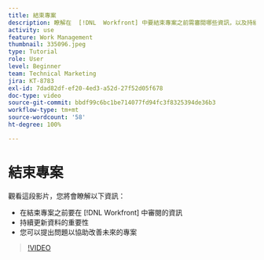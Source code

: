 ```yaml
---
title: 結束專案
description: 瞭解在  [!DNL  Workfront] 中要結束專案之前需審閱哪些資訊，以及持續更新資料的重要性。
activity: use
feature: Work Management
thumbnail: 335096.jpeg
type: Tutorial
role: User
level: Beginner
team: Technical Marketing
jira: KT-8783
exl-id: 7dad82df-ef20-4ed3-a52d-27f52d05f678
doc-type: video
source-git-commit: bbdf99c6bc1be714077fd94fc3f8325394de36b3
workflow-type: tm+mt
source-wordcount: '58'
ht-degree: 100%

---
```


# 結束專案

觀看這段影片，您將會瞭解以下資訊：

* 在結束專案之前要在 [!DNL Workfront] 中審閱的資訊
* 持續更新資料的重要性
* 您可以提出問題以協助改善未來的專案

>[!VIDEO](https://video.tv.adobe.com/v/3445474/?quality=12&learn=on&enablevpops=1&captions=chi_hant)

<!--
This video is confusing. We have heard multiple complaints that it doesn't show how to actually change the project to Complete. "Change the project status to complete" covers the same material in more depth and clarity, so we've removed this tutorial from the TOC and redirected it's URL to point to "Change the project status to complete".
-->
